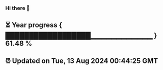 ### Hi there 👋
⏳ Year progress { ██████████████████▁▁▁▁▁▁▁▁▁▁▁▁ } 61.48 %
---
⏰ Updated on Tue, 13 Aug 2024 00:44:25 GMT
---
